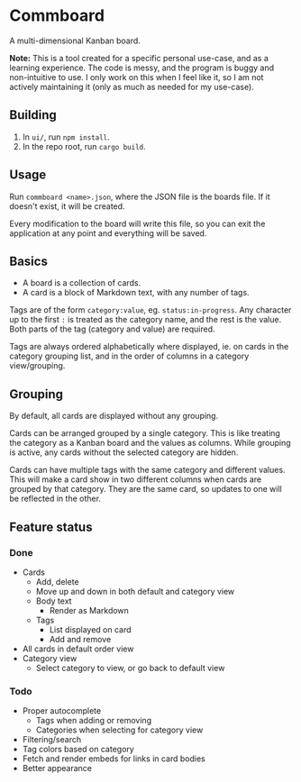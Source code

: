 # Commboard
A multi-dimensional Kanban board.

**Note:** This is a tool created for a specific personal use-case, and as a learning experience. The code is messy, and the program is buggy and non-intuitive to use. I only work on this when I feel like it, so I am not actively maintaining it (only as much as needed for my use-case).

## Building
1. In `ui/`, run `npm install`.
2. In the repo root, run `cargo build`.

## Usage
Run `commboard <name>.json`, where the JSON file is the boards file. If it doesn't exist, it will be created.

Every modification to the board will write this file, so you can exit the application at any point and everything will be saved.

## Basics
- A board is a collection of cards.
- A card is a block of Markdown text, with any number of tags.

Tags are of the form `category:value`, eg. `status:in-progress`. Any character up to the first `:` is treated as the category name, and the rest is the value. Both parts of the tag (category and value) are required.

Tags are always ordered alphabetically where displayed, ie. on cards in the category grouping list, and in the order of columns in a category view/grouping.

## Grouping
By default, all cards are displayed without any grouping.

Cards can be arranged grouped by a single category. This is like treating the category as a Kanban board and the values as columns. While grouping is active, any cards without the selected category are hidden.

Cards can have multiple tags with the same category and different values. This will make a card show in two different columns when cards are grouped by that category. They are the same card, so updates to one will be reflected in the other.

## Feature status
### Done
- Cards
    - Add, delete
    - Move up and down in both default and category view
    - Body text
        - Render as Markdown
    - Tags
        - List displayed on card
        - Add and remove
- All cards in default order view
- Category view
    - Select category to view, or go back to default view

### Todo
- Proper autocomplete
    - Tags when adding or removing
    - Categories when selecting for category view
- Filtering/search
- Tag colors based on category
- Fetch and render embeds for links in card bodies
- Better appearance
